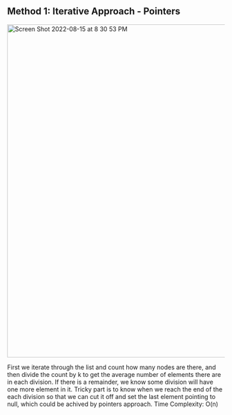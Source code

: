 ## Method 1: Iterative Approach - Pointers

<img width="769" alt="Screen Shot 2022-08-15 at 8 30 53 PM" src="https://user-images.githubusercontent.com/106039830/184994369-13540b77-0910-49ed-9d9c-a4e25ba1f379.png">

First we iterate through the list and count how many nodes are there, and then divide the count by k to get the average number of elements there are in each division. If there is a remainder, we know some division will have one more element in it. Tricky part is to know when we reach the end of the each division so that we can cut it off and set the last element pointing to null, which could be achived by pointers approach.
Time Complexity: O(n)
